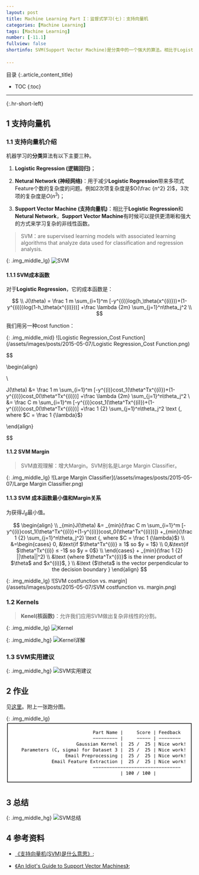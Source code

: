 ```yaml
---
layout: post
title: Machine Learning Part I：监督式学习(七)：支持向量机
categories: [Machine Learning]
tags: [Machine Learning]
number: [-11.1]
fullview: false
shortinfo: SVM(Support Vector Machine)是分类中的一个强大的算法。相比于Logistic Regression和Netural Network，Support Vector Machine有时候可以提供更清晰和强大的方式来学习复杂的非线性函数。

---
```

目录
{:.article_content_title}


* TOC
{:toc}

---
{:.hr-short-left}

## 1 支持向量机 ##

### 1.1 支持向量机介绍 ###

机器学习的**分类**算法有以下主要三种。

1. **Logistic Regression (逻辑回归)**；

2. **Netural Network (神经网络)**：用于减少**Logistic Regression**带来多项式Feature个数的复杂度的问题。例如2次项复杂度是$O(\frac {n^2} 2)$，3次项的复杂度是$O({n^3})$；

3. **Support Vector Machine (支持向量机)**：相比于**Logistic Regression**和**Netural Network**，**Support Vector Machine**有时候可以提供更清晰和强大的方式来学习复杂的非线性函数。

> SVM：are supervised learning models with associated learning algorithms that analyze data used for classification and regression analysis.

{: .img_middle_lg}
![SVM](/assets/images/posts/2015-05-07/SVM.png)


#### 1.1.1 SVM成本函数 ####

对于**Logistic Regression**，它的成本函数是：

$$
\\
J(\theta) = \frac 1 m  \sum_{i=1}^m [-y^{(i)}log(h_\theta(x^{(i)}))+(1-y^{(i)})log(1-h_\theta(x^{(i)}))] +\frac \lambda {2m} \sum_{j=1}^n\theta_j^2
\\
$$

我们用另一种cost function：

{: .img_middle_mid}
![Logistic Regression_Cost Function](/assets/images/posts/2015-05-07/Logistic Regression_Cost Function.png)

$$

\begin{align}

\\

J(\theta) &= \frac 1 m  \sum_{i=1}^m [-y^{(i)}cost_1(\theta^Tx^{(i)})+(1-y^{(i)})cost_0(\theta^Tx^{(i)})] +\frac \lambda {2m} \sum_{j=1}^n\theta_j^2
\\
&= \frac C m \sum_{i=1}^m [-y^{(i)}cost_1(\theta^Tx^{(i)})+(1-y^{(i)})cost_0(\theta^Tx^{(i)})] +\frac 1 {2} \sum_{j=1}^n\theta_j^2 \text {, where $C = \frac 1 {\lambda}$}

\end{align}

$$



#### 1.1.2 SVM Margin ####

> SVM直观理解：增大Margin。SVM别名是Large Margin Classifier。

{: .img_middle_lg}
![Large Margin Classifier](/assets/images/posts/2015-05-07/Large Margin Classifier.png)

#### 1.1.3 SVM 成本函数最小值和Margin关系 ####

为获得$J_{\theta}$最小值。

$$
\begin{align}
\\
_{min}J(\theta) &= _{min}(\frac C m \sum_{i=1}^m [-y^{(i)}cost_1(\theta^Tx^{(i)})+(1-y^{(i)})cost_0(\theta^Tx^{(i)})]) +_{min}(\frac 1 {2} \sum_{j=1}^n\theta_j^2) \text {, where $C = \frac 1 {\lambda}$}
\\
&=\begin{cases}
0, &\text{if $\theta^Tx^{(i)} ≥ 1$  so $y = 1$} \\
0,&\text{if $\theta^Tx^{(i)} ≤ -1$ so $y = 0$} \\ 
\end{cases} + _{min}(\frac 1 {2} ||\theta||^2)  
\\
&\text {where $\theta^Tx^{(i)}$ is the inner product of $\theta$ and $x^{(i)}$, }
\\
&\text {$\theta$ is the vector perpendicular to the decision boundary }
\end{align}
$$

{: .img_middle_lg}
![SVM costfunction vs. margin](/assets/images/posts/2015-05-07/SVM costfunction vs. margin.png)

### 1.2 Kernels ###

> **Kenel(核函数)**：允许我们应用SVM做出复杂非线性的分割。

{: .img_middle_lg}
![Kernel](/assets/images/posts/2015-05-07/Kernel.png)


{: .img_middle_hg}
![Kernel详解](/assets/images/posts/2015-05-07/Kernel详解.png)

### 1.3 SVM实用建议 ###

{: .img_middle_hg}
![SVM实用建议](/assets/images/posts/2015-05-07/SVM实用建议.png)





## 2 作业 ##

见[这里](https://github.com/shunmian/-11-Machine-Learning)。附上一张跑分图。

{: .img_middle_lg}
![assignment6](/assets/images/posts/2015-05-07/assignment6.png)


## 3 总结 ##

{: .img_middle_hg}
![SVM总结](/assets/images/posts/2015-05-07/SVM总结.png)

## 4 参考资料 ##
- [《支持向量机(SVM)是什么意思》](https://www.zhihu.com/question/21094489);

- [《An Idiot's Guide to Support Vector Machines》](http://web.mit.edu/6.034/wwwbob/svm-notes-long-08.pdf);




